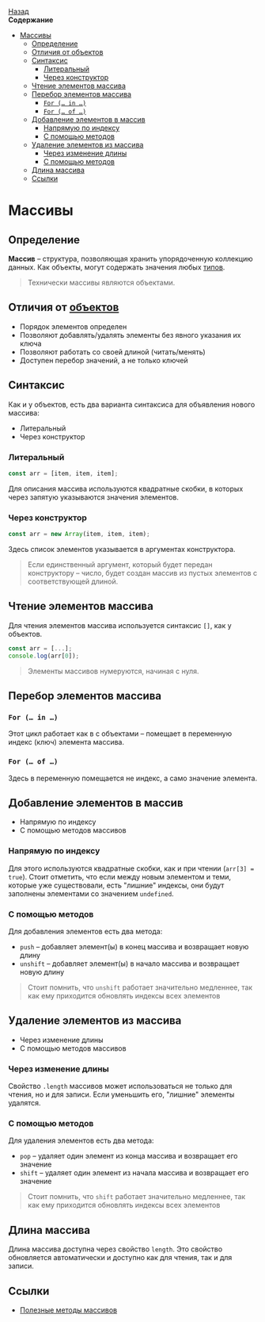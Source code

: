 <!-- START doctoc generated TOC please keep comment here to allow auto update -->
<!-- DON'T EDIT THIS SECTION, INSTEAD RE-RUN doctoc TO UPDATE -->
[Назад](README.md)<br />**Содержание**

- [Массивы](#%D0%BC%D0%B0%D1%81%D1%81%D0%B8%D0%B2%D1%8B)
  - [Определение](#%D0%BE%D0%BF%D1%80%D0%B5%D0%B4%D0%B5%D0%BB%D0%B5%D0%BD%D0%B8%D0%B5)
  - [Отличия от объектов](#%D0%BE%D1%82%D0%BB%D0%B8%D1%87%D0%B8%D1%8F-%D0%BE%D1%82-%D0%BE%D0%B1%D1%8A%D0%B5%D0%BA%D1%82%D0%BE%D0%B2)
  - [Синтаксис](#%D1%81%D0%B8%D0%BD%D1%82%D0%B0%D0%BA%D1%81%D0%B8%D1%81)
    - [Литеральный](#%D0%BB%D0%B8%D1%82%D0%B5%D1%80%D0%B0%D0%BB%D1%8C%D0%BD%D1%8B%D0%B9)
    - [Через конструктор](#%D1%87%D0%B5%D1%80%D0%B5%D0%B7-%D0%BA%D0%BE%D0%BD%D1%81%D1%82%D1%80%D1%83%D0%BA%D1%82%D0%BE%D1%80)
  - [Чтение элементов массива](#%D1%87%D1%82%D0%B5%D0%BD%D0%B8%D0%B5-%D1%8D%D0%BB%D0%B5%D0%BC%D0%B5%D0%BD%D1%82%D0%BE%D0%B2-%D0%BC%D0%B0%D1%81%D1%81%D0%B8%D0%B2%D0%B0)
  - [Перебор элементов массива](#%D0%BF%D0%B5%D1%80%D0%B5%D0%B1%D0%BE%D1%80-%D1%8D%D0%BB%D0%B5%D0%BC%D0%B5%D0%BD%D1%82%D0%BE%D0%B2-%D0%BC%D0%B0%D1%81%D1%81%D0%B8%D0%B2%D0%B0)
    - [`For (… in …)`](#for--in-)
    - [`For (… of …)`](#for--of-)
  - [Добавление элементов в массив](#%D0%B4%D0%BE%D0%B1%D0%B0%D0%B2%D0%BB%D0%B5%D0%BD%D0%B8%D0%B5-%D1%8D%D0%BB%D0%B5%D0%BC%D0%B5%D0%BD%D1%82%D0%BE%D0%B2-%D0%B2-%D0%BC%D0%B0%D1%81%D1%81%D0%B8%D0%B2)
    - [Напрямую по индексу](#%D0%BD%D0%B0%D0%BF%D1%80%D1%8F%D0%BC%D1%83%D1%8E-%D0%BF%D0%BE-%D0%B8%D0%BD%D0%B4%D0%B5%D0%BA%D1%81%D1%83)
    - [С помощью методов](#%D1%81-%D0%BF%D0%BE%D0%BC%D0%BE%D1%89%D1%8C%D1%8E-%D0%BC%D0%B5%D1%82%D0%BE%D0%B4%D0%BE%D0%B2)
  - [Удаление элементов из массива](#%D1%83%D0%B4%D0%B0%D0%BB%D0%B5%D0%BD%D0%B8%D0%B5-%D1%8D%D0%BB%D0%B5%D0%BC%D0%B5%D0%BD%D1%82%D0%BE%D0%B2-%D0%B8%D0%B7-%D0%BC%D0%B0%D1%81%D1%81%D0%B8%D0%B2%D0%B0)
    - [Через изменение длины](#%D1%87%D0%B5%D1%80%D0%B5%D0%B7-%D0%B8%D0%B7%D0%BC%D0%B5%D0%BD%D0%B5%D0%BD%D0%B8%D0%B5-%D0%B4%D0%BB%D0%B8%D0%BD%D1%8B)
    - [С помощью методов](#%D1%81-%D0%BF%D0%BE%D0%BC%D0%BE%D1%89%D1%8C%D1%8E-%D0%BC%D0%B5%D1%82%D0%BE%D0%B4%D0%BE%D0%B2-1)
  - [Длина массива](#%D0%B4%D0%BB%D0%B8%D0%BD%D0%B0-%D0%BC%D0%B0%D1%81%D1%81%D0%B8%D0%B2%D0%B0)
  - [Ссылки](#%D1%81%D1%81%D1%8B%D0%BB%D0%BA%D0%B8)

<!-- END doctoc generated TOC please keep comment here to allow auto update -->

# Массивы

## Определение

**Массив** – структура, позволяющая хранить упорядоченную коллекцию данных. Как объекты, могут содержать значения любых [типов](types.md).

>  Технически массивы являются объектами. 

## Отличия от [объектов](objects.md)

* Порядок элементов определен
* Позволяют добавлять/удалять элементы без явного указания их ключа
* Позволяют работать со своей длиной (читать/менять)
* Доступен перебор значений, а не только ключей

## Синтаксис

Как и у объектов, есть два варианта синтаксиса для объявления нового массива:

* Литеральный
* Через конструктор

### Литеральный

```javascript
const arr = [item, item, item];
```

Для описания массива используются квадратные скобки, в которых через запятую указываются значения элементов. 

### Через конструктор

```javascript
const arr = new Array(item, item, item);
```

Здесь список элементов указывается в аргументах конструктора. 

> Если единственный аргумент, который будет передан конструктору – число, будет создан массив из пустых элементов с соответствующей длиной. 

## Чтение элементов массива

Для чтения элементов массива используется синтаксис `[]`, как у объектов. 

```javascript
const arr = [...];
console.log(arr[0]);
```

>  Элементы массивов нумеруются, начиная с нуля. 

## Перебор элементов массива

###  `For (… in …)`

Этот цикл работает как в с объектами – помещает в переменную индекс (ключ) элемента массива.

### `For (… of …)`

Здесь в переменную помещается не индекс, а само значение элемента. 

## Добавление элементов в массив

* Напрямую по индексу
* С помощью методов массивов

### Напрямую по индексу

Для этого используются квадратные скобки, как и при чтении (`arr[3] = true`). 
Стоит отметить, что если между новым элементом и теми, которые уже существовали, есть "лишние" индексы, они будут заполнены элементами со значением `undefined`. 

### С помощью методов

Для добавления элементов есть два метода:

* `push` – добавляет элемент(ы) в конец массива и возвращает новую длину
* `unshift` – добавляет элемент(ы) в начало массива и возвращает новую длину

> Стоит помнить, что `unshift` работает значительно медленнее, так как ему приходится обновлять индексы всех элементов

## Удаление элементов из массива

* Через изменение длины
* С помощью методов массивов

### Через изменение длины

Свойство `.length` массивов может использоваться не только для чтения, но и для записи. Если уменьшить его, "лишние" элементы удалятся. 

### С помощью методов

Для удаления элементов есть два метода:

* `pop` – удаляет один элемент из конца массива и возвращает его значение
* `shift` – удаляет один элемент из начала массива и возвращает его значение

> Стоит помнить, что `shift` работает значительно медленнее, так как ему приходится обновлять индексы всех элементов

## Длина массива

Длина массива доступна через свойство `length`. Это свойство обновляется автоматически и доступно как для чтения, так и для записи.

## Ссылки

* [Полезные методы массивов](array_useful_methods.md)

